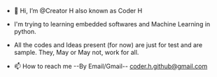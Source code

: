 - 👋 Hi, I’m @Creator H also known as Coder H
-    I'm trying to learning embedded softwares and Machine Learning in python.

-    All the codes and Ideas present (for now) are just for test and are sample. They, May or May not, work for all.

 

- 📫 How to reach me --By Email/Gmail--  coder.h.github@gmail.com
